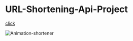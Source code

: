 # URL-Shortening-Api-Project

[click]( https://meltem-fs.github.io/URL-Shortening-Api-Project/)



![Animation-shortener](https://user-images.githubusercontent.com/101893145/195177549-264943d9-9a89-401e-a9bb-6e3a185f294b.gif)
